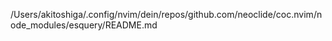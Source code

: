 /Users/akitoshiga/.config/nvim/dein/repos/github.com/neoclide/coc.nvim/node_modules/esquery/README.md